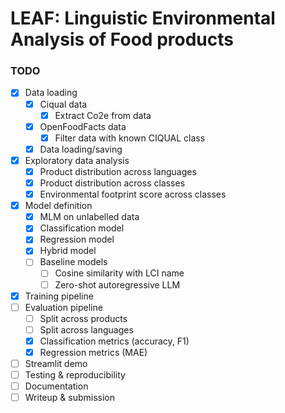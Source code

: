 # LEAF: **L**inguistic **E**nvironmental **A**nalysis of **F**ood products

### TODO

- [x] Data loading
    - [x] Ciqual data
        - [x] Extract Co2e from data
    - [x] OpenFoodFacts data
        - [x] Filter data with known CIQUAL class
    - [x] Data loading/saving
- [x] Exploratory data analysis
    - [x] Product distribution across languages
    - [x] Product distribution across classes
    - [x] Environmental footprint score across classes
- [x] Model definition
    - [x] MLM on unlabelled data
    - [x] Classification model
    - [x] Regression model
    - [x] Hybrid model
    - [ ] Baseline models
        - [ ] Cosine similarity with LCI name
        - [ ] Zero-shot autoregressive LLM
- [x] Training pipeline
- [ ] Evaluation pipeline
    - [ ] Split across products
    - [ ] Split across languages
    - [x] Classification metrics (accuracy, F1)
    - [x] Regression metrics (MAE)
- [ ] Streamlit demo
- [ ] Testing & reproducibility
- [ ] Documentation
- [ ] Writeup & submission